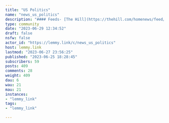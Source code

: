 ```yaml
---
title: "US Politics" 
name: "news_us_politics"
description: "#### Feeds- [The Hill](https://thehill.com/homenews/feed/)- [Politico](https://rss.politico.com/politics-news.xml)"
type: community
date: "2023-06-29 12:34:52"
draft: false
nsfw: false
actor_id: "https://lemmy.link/c/news_us_politics"
host: lemmy.link
lastmod: "2023-06-27 23:56:25"
published: "2023-06-25 18:28:45"
subscribers: 59
posts: 409
comments: 28
weight: 409
dau: 6
wau: 21
mau: 21
instances:
- "lemmy_link"
tags: 
- "lemmy_link"

---
```

